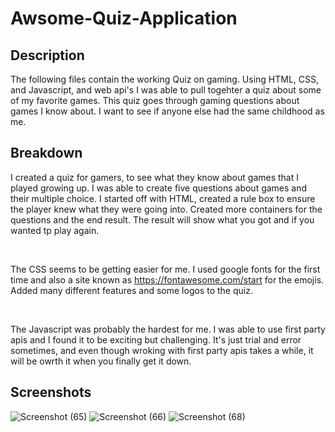 # Awsome-Quiz-Application

## Description
The following files contain the working Quiz on gaming. Using HTML, CSS, and Javascript, and web api's I was able to pull togehter a quiz about some of my favorite games. This quiz goes through gaming questions about games I know about. I want to see if anyone else had the same childhood as me.

## Breakdown
I created a quiz for gamers, to see what they know about games that I played growing up. I was able to create five questions about games and their multiple choice. I started off with HTML, created a rule box to ensure the player knew what they were going into. Created more containers for the questions and the end result. The result will show what you got and if you wanted tp play again. 

<br />

The CSS seems to be getting easier for me. I used google fonts for the first time and also a site known as https://fontawesome.com/start for the emojis. Added many different features and some logos to the quiz. 

<br />

The Javascript was probably the hardest for me. I was able to use first party apis and I found it to be exciting but challenging. It's just trial and error sometimes, and even though wroking with first party apis takes a while, it will be owrth it when you finally get it down.

## Screenshots
![Screenshot (65)](https://user-images.githubusercontent.com/76802722/109444790-0d85c980-7a0c-11eb-8c4d-7e6d9a8ba00a.png)
![Screenshot (66)](https://user-images.githubusercontent.com/76802722/109444803-15456e00-7a0c-11eb-8687-268ce8f61c50.png)
![Screenshot (68)](https://user-images.githubusercontent.com/76802722/109444805-170f3180-7a0c-11eb-955b-b603b23a819c.png)
